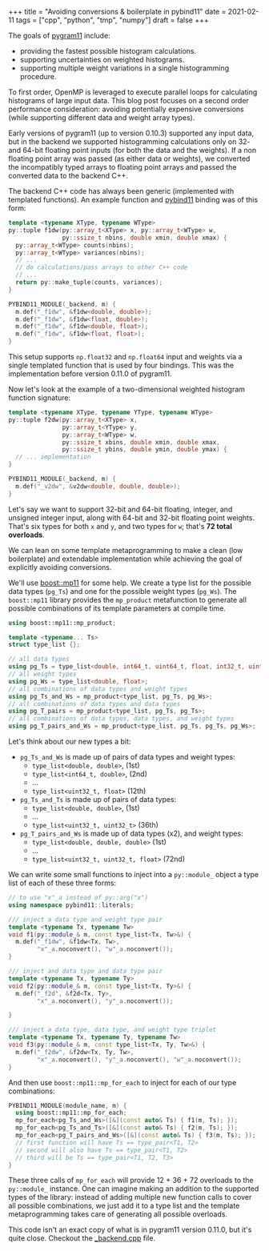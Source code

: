 +++
title = "Avoiding conversions & boilerplate in pybind11"
date = 2021-02-11
tags = ["cpp", "python", "tmp", "numpy"]
draft = false
+++

The goals of [pygram11](https://github.com/douglasdavis/pygram11) include:

-   providing the fastest possible histogram calculations.
-   supporting uncertainties on weighted histograms.
-   supporting multiple weight variations in a single histogramming
    procedure.

To first order, OpenMP is leveraged to execute parallel loops for
calculating histograms of large input data. This blog post focuses on
a second order performance consideration: avoiding potentially
expensive conversions (while supporting different data and weight
array types).

Early versions of pygram11 (up to version 0.10.3) supported any input
data, but in the backend we supported histogramming calculations only
on 32- and 64-bit floating point inputs (for both the data and the
weights). If a non floating point array was passed (as either data or
weights), we converted the incompatibly typed arrays to floating point
arrays and passed the converted data to the backend C++.

The backend C++ code has always been generic (implemented with
templated functions). An example function and [pybind11](https://github.com/pybind/pybind11) binding was of
this form:

```cpp
template <typename XType, typename WType>
py::tuple f1dw(py::array_t<XType> x, py::array_t<WType> w,
               py::ssize_t nbins, double xmin, double xmax) {
  py::array_t<WType> counts(nbins);
  py::array_t<WType> variances(nbins);
  // ...
  // do calculations/pass arrays to other C++ code
  // ...
  return py::make_tuple(counts, variances);
}

PYBIND11_MODULE(_backend, m) {
  m.def("_f1dw", &f1dw<double, double>);
  m.def("_f1dw", &f1dw<float, double>);
  m.def("_f1dw", &f1dw<double, float>);
  m.def("_f1dw", &f1dw<float, float>);
}
```

This setup supports `np.float32` and `np.float64` input and weights
via a single templated function that is used by four bindings. This
was the implementation before version 0.11.0 of pygram11.

Now let's look at the example of a two-dimensional weighted histogram
function signature:

```cpp
template <typename XType, typename YType, typename WType>
py::tuple f2dw(py::array_t<XType> x,
               py::array_t<YType> y,
               py::array_t<WType> w,
               py::ssize_t xbins, double xmin, double xmax,
               py::ssize_t ybins, double ymin, double ymax) {
  // ... implementation
}

PYBIND11_MODULE(_backend, m) {
  m.def("_v2dw", &v2dw<double, double, double>);
}
```

Let's say we want to support 32-bit and 64-bit floating, integer, and
unsigned integer input, along with 64-bit and 32-bit floating point
weights. That's six types for both `x` and `y`, and two types for `w`;
that's ****72 total overloads****.

We can lean on some template metaprogramming to make a clean (low
boilerplate) and extendable implementation while achieving the goal of
explicitly avoiding conversions.

We'll use [boost::mp11](https://github.com/boostorg/mp11) for some help. We create a type list for the
possible data types (`pg_Ts`) and one for the possible weight types
(`pg_Ws`). The `boost::mp11` library provides the `mp_product`
metafunction to generate all possible combinations of its template
parameters at compile time.

```cpp
using boost::mp11::mp_product;

template <typename... Ts>
struct type_list {};

// all data types
using pg_Ts = type_list<double, int64_t, uint64_t, float, int32_t, uint32_t>;
// all weight types
using pg_Ws = type_list<double, float>;
// all combinations of data types and weight types
using pg_Ts_and_Ws = mp_product<type_list, pg_Ts, pg_Ws>;
// all combinations of data types and data types
using pg_T_pairs = mp_product<type_list, pg_Ts, pg_Ts>;
// all combinations of data types, data types, and weight types
using pg_T_pairs_and_Ws = mp_product<type_list, pg_Ts, pg_Ts, pg_Ws>;
```

Let's think about our new types a bit:

-   `pg_Ts_and_Ws` is made up of pairs of data types and weight types:
    -   `type_list<double, double>`, (1st)
    -   `type_list<int64_t, double>`, (2nd)
    -   ...
    -   `type_list<uint32_t, float>` (12th)
-   `pg_Ts_and_Ts` is made up of pairs of data types:
    -   `type_list<double, double>`, (1st)
    -   ...
    -   `type_list<uint32_t, uint32_t>` (36th)
-   `pg_T_pairs_and_Ws` is made up of data types (x2), and weight types:
    -   `type_list<double, double, double>` (1st)
    -   ...
    -   `type_list<uint32_t, uint32_t, float>` (72nd)

We can write some small functions to inject into a `py::module_`
object a type list of each of these three forms:

```cpp
// to use "x"_a instead of py::arg("x")
using namespace pybind11::literals;

/// inject a data type and weight type pair
template <typename Tx, typename Tw>
void f1(py::module_& m, const type_list<Tx, Tw>&) {
  m.def("_f1dw", &f1dw<Tx, Tw>,
        "x"_a.noconvert(), "w"_a.noconvert());
}

/// inject and data type and data type pair
template <typename Tx, typename Ty>
void f2(py::module_& m, const type_list<Tx, Ty>&) {
  m.def("_f2d", &f2d<Tx, Ty>,
        "x"_a.noconvert(), "y"_a.noconvert());

}

/// inject a data type, data type, and weight type triplet
template <typename Tx, typename Ty, typename Tw>
void f3(py::module_& m, const type_list<Tx, Ty, Tw>&) {
  m.def("_f2dw", &f2dw<Tx, Ty, Tw>,
        "x"_a.noconvert(), "y"_a.noconvert(), "w"_a.noconvert());
}
```

And then use `boost::mp11::mp_for_each` to inject for each of our type
combinations:

```cpp
PYBIND11_MODULE(module_name, m) {
  using boost::mp11::mp_for_each;
  mp_for_each<pg_Ts_and_Ws>([&](const auto& Ts) { f1(m, Ts); });
  mp_for_each<pg_Ts_and_Ts>([&](const auto& Ts) { f2(m, Ts); });
  mp_for_each<pg_T_pairs_and_Ws>([&](const auto& Ts) { f3(m, Ts); });
  // first function will have Ts == type_pair<T1, T2>
  // second will also have Ts == type_pair<T1, T2>
  // third will be Ts == type_pair<T1, T2, T3>
}
```

These three calls of `mp_for_each` will provide 12 + 36 + 72 overloads
to the `py::module_` instance. One can imagine making an addition to
the supported types of the library: instead of adding multiple new
function calls to cover all possible combinations, we just add it to a
type list and the template metaprogramming takes care of generating
all possible overloads.

This code isn't an exact copy of what is in pygram11 version 0.11.0,
but it's quite close. Checkout the
[\_backend.cpp](<https://github.com/douglasdavis/pygram11/blob/0.11.0/src/%5Fbackend.cpp#L1424-L1499>)
file.
